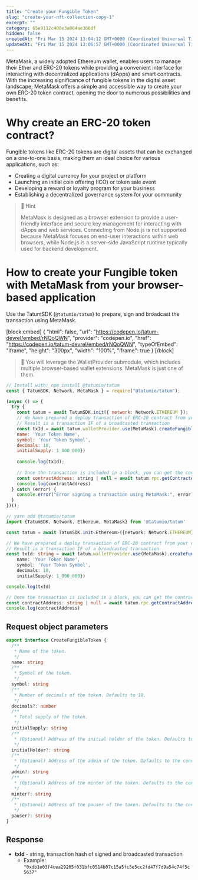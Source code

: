 ```yaml
---
title: "Create your Fungible Token"
slug: "create-your-nft-collection-copy-1"
excerpt: ""
category: 65a9112c408e3a004ae366df
hidden: false
createdAt: "Fri Mar 15 2024 13:04:12 GMT+0000 (Coordinated Universal Time)"
updatedAt: "Fri Mar 15 2024 13:06:57 GMT+0000 (Coordinated Universal Time)"
---
```

MetaMask, a widely adopted Ethereum wallet, enables users to manage their Ether and ERC-20 tokens while providing a convenient interface for interacting with decentralized applications (dApps) and smart contracts. With the increasing significance of fungible tokens in the digital asset landscape, MetaMask offers a simple and accessible way to create your own ERC-20 token contract, opening the door to numerous possibilities and benefits.

# Why create an ERC-20 token contract?

Fungible tokens like ERC-20 tokens are digital assets that can be exchanged on a one-to-one basis, making them an ideal choice for various applications, such as:

- Creating a digital currency for your project or platform
- Launching an initial coin offering (ICO) or token sale event
- Developing a reward or loyalty program for your business
- Establishing a decentralized governance system for your community

> 📘 Hint
> 
> MetaMask is designed as a browser extension to provide a user-friendly interface and secure key management for interacting with dApps and web services. Connecting from Node.js is not supported because MetaMask focuses on end-user interactions within web browsers, while Node.js is a server-side JavaScript runtime typically used for backend development.

# How to create your Fungible token with MetaMask from your browser-based application

Use the TatumSDK (`@tatumio/tatum`) to prepare, sign and broadcast the transaction using MetaMask.

[block:embed]
{
  "html": false,
  "url": "https://codepen.io/tatum-devrel/embed/rNQoQWN",
  "provider": "codepen.io",
  "href": "https://codepen.io/tatum-devrel/embed/rNQoQWN",
  "typeOfEmbed": "iframe",
  "height": "300px",
  "width": "100%",
  "iframe": true
}
[/block]


> 📘 You will leverage the WalletProvider submodule, which includes multiple browser-based wallet extensions. MetaMask is just one of them.

```javascript
// Install with: npm install @tatumio/tatum
const { TatumSDK, Network, MetaMask } = require("@tatumio/tatum");

(async () => {
  try {
    const tatum = await TatumSDK.init({ network: Network.ETHEREUM });
    // We have prepared a deploy transaction of ERC-20 contract from your default connected MetaMask account to the recipient
    // Result is a transaction IF of a broadcasted transaction
    const txId = await tatum.walletProvider.use(MetaMask).createFungibleToken({
    name: 'Your Token Name',
    symbol: 'Your Token Symbol',
    decimals: 18,
    initialSupply: 1_000_000})
    
    console.log(txId);
    
    // Once the transaction is included in a block, you can get the contract address of the newly created collection
    const contractAddress: string | null = await tatum.rpc.getContractAddress(txId)
    console.log(contractAddress)
  } catch (error) {
    console.error("Error signing a transaction using MetaMask:", error);
  }
})();
```
```typescript
// yarn add @tatumio/tatum
import {TatumSDK, Network, Ethereum, MetaMask} from '@tatumio/tatum'

const tatum = await TatumSDK.init<Ethereum>({network: Network.ETHEREUM})

// We have prepared a deploy transaction of ERC-20 contract from your default connected MetaMask account to the recipient
// Result is a transaction IF of a broadcasted transaction
const txId: string = await tatum.walletProvider.use(MetaMask).createFungibleToken({
    name: 'Your Token Name',
    symbol: 'Your Token Symbol',
    decimals: 18,
    initialSupply: 1_000_000})

console.log(txId)

// Once the transaction is included in a block, you can get the contract address of the newly created collection
const contractAddress: string | null = await tatum.rpc.getContractAddress(txId)
console.log(contractAddress)
```

## Request object parameters

```typescript
export interface CreateFungibleToken {
  /**
   * Name of the token.
   */
  name: string
  /**
   * Symbol of the token.
   */
  symbol: string
  /**
   * Number of decimals of the token. Defaults to 18.
   */
  decimals?: number
  /**
   * Total supply of the token.
   */
  initialSupply: string
  /**
   * (Optional) Address of the initial holder of the token. Defaults to the connected MetaMask account.
   */
  initialHolder?: string
  /**
   * (Optional) Address of the admin of the token. Defaults to the connected MetaMask account. Admin can add new minters and pausers.
   */
  admin?: string
  /**
   * (Optional) Address of the minter of the token. Defaults to the connected MetaMask account. Minters can mint new tokens.
   */
  minter?: string
  /**
   * (Optional) Address of the pauser of the token. Defaults to the connected MetaMask account. Pausers can pause and unpause the token transactions.
   */
  pauser?: string
}

```

## Response

- **txId** - string, transaction hash of signed and broadcasted transaction
  - Example: `"0xdb1e03f4cea29265f031bfc0514b07c15a5fc5e5cc2fd47f7d9a54c74f5c5637"`

